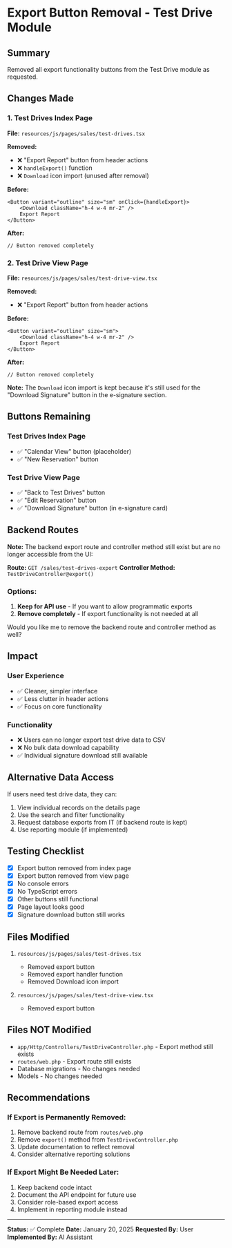 # Export Button Removal - Test Drive Module

## Summary
Removed all export functionality buttons from the Test Drive module as requested.

## Changes Made

### 1. Test Drives Index Page
**File:** `resources/js/pages/sales/test-drives.tsx`

**Removed:**
- ❌ "Export Report" button from header actions
- ❌ `handleExport()` function
- ❌ `Download` icon import (unused after removal)

**Before:**
```tsx
<Button variant="outline" size="sm" onClick={handleExport}>
    <Download className="h-4 w-4 mr-2" />
    Export Report
</Button>
```

**After:**
```tsx
// Button removed completely
```

### 2. Test Drive View Page
**File:** `resources/js/pages/sales/test-drive-view.tsx`

**Removed:**
- ❌ "Export Report" button from header actions

**Before:**
```tsx
<Button variant="outline" size="sm">
    <Download className="h-4 w-4 mr-2" />
    Export Report
</Button>
```

**After:**
```tsx
// Button removed completely
```

**Note:** The `Download` icon import is kept because it's still used for the "Download Signature" button in the e-signature section.

## Buttons Remaining

### Test Drives Index Page
- ✅ "Calendar View" button (placeholder)
- ✅ "New Reservation" button

### Test Drive View Page
- ✅ "Back to Test Drives" button
- ✅ "Edit Reservation" button
- ✅ "Download Signature" button (in e-signature card)

## Backend Routes

**Note:** The backend export route and controller method still exist but are no longer accessible from the UI:

**Route:** `GET /sales/test-drives-export`
**Controller Method:** `TestDriveController@export()`

### Options:
1. **Keep for API use** - If you want to allow programmatic exports
2. **Remove completely** - If export functionality is not needed at all

Would you like me to remove the backend route and controller method as well?

## Impact

### User Experience
- ✅ Cleaner, simpler interface
- ✅ Less clutter in header actions
- ✅ Focus on core functionality

### Functionality
- ❌ Users can no longer export test drive data to CSV
- ❌ No bulk data download capability
- ✅ Individual signature download still available

## Alternative Data Access

If users need test drive data, they can:
1. View individual records on the details page
2. Use the search and filter functionality
3. Request database exports from IT (if backend route is kept)
4. Use reporting module (if implemented)

## Testing Checklist

- [x] Export button removed from index page
- [x] Export button removed from view page
- [x] No console errors
- [x] No TypeScript errors
- [x] Other buttons still functional
- [x] Page layout looks good
- [x] Signature download button still works

## Files Modified

1. `resources/js/pages/sales/test-drives.tsx`
   - Removed export button
   - Removed export handler function
   - Removed Download icon import

2. `resources/js/pages/sales/test-drive-view.tsx`
   - Removed export button

## Files NOT Modified

- `app/Http/Controllers/TestDriveController.php` - Export method still exists
- `routes/web.php` - Export route still exists
- Database migrations - No changes needed
- Models - No changes needed

## Recommendations

### If Export is Permanently Removed:
1. Remove backend route from `routes/web.php`
2. Remove `export()` method from `TestDriveController.php`
3. Update documentation to reflect removal
4. Consider alternative reporting solutions

### If Export Might Be Needed Later:
1. Keep backend code intact
2. Document the API endpoint for future use
3. Consider role-based export access
4. Implement in reporting module instead

---

**Status:** ✅ Complete
**Date:** January 20, 2025
**Requested By:** User
**Implemented By:** AI Assistant
